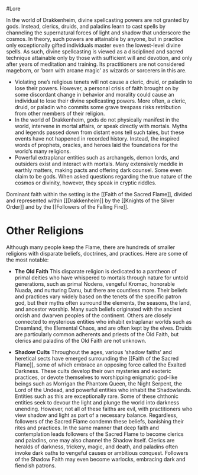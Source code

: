 #Lore 

In the world of Drakkenheim, divine spellcasting powers are not granted by gods. Instead, clerics, druids, and paladins learn to cast spells by channeling the supernatural forces of light and shadow that underscore the cosmos. In theory, such powers are attainable by anyone, but in practice only exceptionally gifted individuals master even the lowest-level divine spells. As such, divine spellcasting is viewed as a disciplined and sacred technique attainable only by those with sufficient will and devotion, and only after years of meditation and training. Its practitioners are not considered mageborn, or 'born with arcane magic' as wizards or sorcerers in this are.
- Violating one’s religious tenets will not cause a cleric, druid, or paladin to lose their powers. However, a personal crisis of faith brought on by some discordant change in behavior and morality could cause an individual to lose their divine spellcasting powers. More often, a cleric, druid, or paladin who commits some grave trespass risks retribution from other members of their religion.
- In the world of Drakkenheim, gods do not physically manifest in the world, intervene in mortal affairs, or speak directly with mortals. Myths and legends passed down from distant eons tell such tales, but these events have not happened in recorded history. Instead, the inspired words of prophets, oracles, and heroes laid the foundations for the world’s many religions.
- Powerful extraplanar entities such as archangels, demon lords, and outsiders exist and interact with mortals. Many extensively meddle in earthly matters, making pacts and offering dark counsel. Some even claim to be gods. When asked questions regarding the true nature of the cosmos or divinity, however, they speak in cryptic riddles.

Dominant faith within the setting is the [[Faith of the Sacred Flame]], divided and represented within [[Drakkenheim]] by the [[Knights of the Silver Order]] and by the [[Followers of the Falling Fire]]. 

# Other Religions
Although many people keep the Flame, there are hundreds of smaller religions with disparate beliefs, doctrines, and practices. Here are some of the most notable:

- **The Old Faith**
This disparate religion is dedicated to a pantheon of primal deities who have whispered to mortals through nature for untold generations, such as primal Nodens, vengeful Kromac, honorable Nuada, and nurturing Danu, but there are countless more. Their beliefs and practices vary widely based on the tenets of the specific patron god, but their myths often surround the elements, the seasons, the land, and ancestor worship. Many such beliefs originated with the ancient orcish and dwarven peoples of the continent. Others are closely connected to mysterious entities who inhabit extraplanar worlds such as Dreamland, the Elemental Chaos, and are often kept by the elves. Druids are particularly common adherents and priests of the Old Faith, but clerics and paladins of the Old Faith are not unknown.

- **Shadow Cults**
Throughout the ages, various ‘shadow faiths’ and heretical sects have emerged surrounding the [[Faith of the Sacred Flame]], some of which embrace an opposing force called the Exalted Darkness. These cults develop their own mysteries and esoteric practices, or devote themselves to worshipping enigmatic god-like beings such as Morrigan the Phantom Queen, the Night Serpent, the Lord of the Undead, and powerful entities who inhabit the Shadowlands. Entities such as this are exceptionally rare.
   Some of these chthonic entities seek to devour the light and plunge the world into darkness unending. However, not all of these faiths are evil, with practitioners who view shadow and light as part of a necessary balance. Regardless, followers of the Sacred Flame condemn these beliefs, banishing their rites and practices. In the same manner that deep faith and contemplation leads followers of the Sacred Flame to become clerics and paladins, one may also channel the Shadow itself. Clerics are heralds of darkness, trickery, magic, and death, and paladins often invoke dark oaths to vengeful causes or ambitious conquest. Followers of the Shadow Faith may even become warlocks, embracing dark and fiendish patrons.